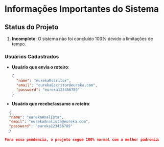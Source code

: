 # Informações Importantes do Sistema

## Status do Projeto

1. **Incompleto**: O sistema não foi concluído 100% devido a limitações de tempo.

### Usuários Cadastrados

- **Usuário que envia o roteiro**:
  ```json
  {
    "name": "eurekaEscritor",
    "email": "eurekaEscritor@eureka.com",
    "password": "eureka123456789"
  }
- **Usuário que recebe/assume o roteiro**:
```json
  {
  "name": "eurekaAnalista",
  "email": "eurekaAnalista@eureka.com",
  "password": "eureka123456789"
  }

Fora essa pendencia, o projeto segue 100% normal com a melhor padronização de código do mercado :D